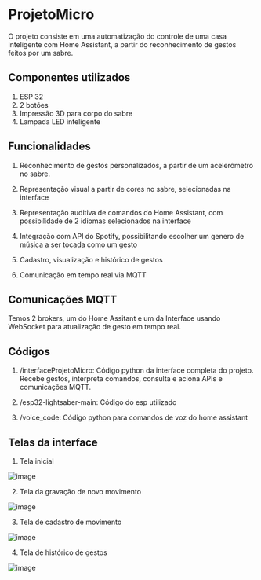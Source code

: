 # ProjetoMicro

O projeto consiste em uma automatização do controle de uma casa inteligente com Home Assistant, a partir do reconhecimento de gestos feitos por um sabre.

## Componentes utilizados

1) ESP 32
2) 2 botões
4) Impressão 3D para corpo do sabre
5) Lampada LED inteligente

## Funcionalidades

1) Reconhecimento de gestos personalizados, a partir de um acelerômetro no sabre.

2) Representação visual a partir de cores no sabre, selecionadas na interface

3) Representação auditiva de comandos do Home Assistant, com possibilidade de 2 idiomas selecionados na interface

4) Integração com API do Spotify, possibilitando escolher um genero de música a ser tocada como um gesto

5) Cadastro, visualização e histórico de gestos

6) Comunicação em tempo real via MQTT

## Comunicações MQTT

Temos 2 brokers, um do Home Assitant e um da Interface usando WebSocket para atualização de gesto em tempo real.

## Códigos

1) /interfaceProjetoMicro: Código python da interface completa do projeto. Recebe gestos, interpreta comandos, consulta e aciona APIs e comunicações MQTT.

2) /esp32-lightsaber-main: Código do esp utilizado

3) /voice_code: Código python para comandos de voz do home assistant

## Telas da interface

1) Tela inicial

![image](https://github.com/user-attachments/assets/070faaf7-96c9-489e-af7a-dcfdbc5fd613)

2) Tela da gravação de novo movimento

![image](https://github.com/user-attachments/assets/86433e74-e78b-4ac4-b4bb-f328e8390270)

3) Tela de cadastro de movimento

![image](https://github.com/user-attachments/assets/ffc5e93a-55fe-4936-a0c9-adb4245e3eed)

4) Tela de histórico de gestos

![image](https://github.com/user-attachments/assets/97110a36-8820-40b0-bc2b-b986a8a79b68)



